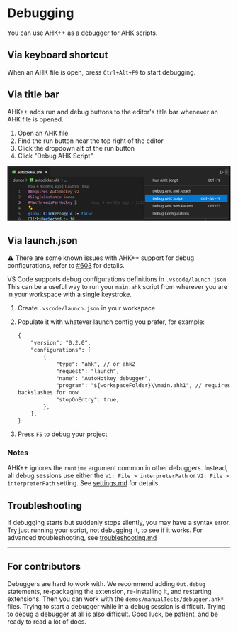 # Debugging

You can use AHK++ as a [debugger](https://en.wikipedia.org/wiki/Debugger) for AHK scripts.

## Via keyboard shortcut

When an AHK file is open, press `Ctrl+Alt+F9` to start debugging.

## Via title bar

AHK++ adds run and debug buttons to the editor's title bar whenever an AHK file is opened.

1. Open an AHK file
1. Find the run button near the top right of the editor
1. Click the dropdown alt of the run button
1. Click "Debug AHK Script"

![](../image/debugTitleBar.png)

## Via launch.json

⚠️ There are some known issues with AHK++ support for debug configurations, refer to [#603](https://github.com/mark-wiemer/ahkpp/issues/603) for details.

VS Code supports debug configurations definitions in `.vscode/launch.json`. This can be a useful way to run your `main.ahk` script from wherever you are in your workspace with a single keystroke.

1. Create `.vscode/launch.json` in your workspace
1. Populate it with whatever launch config you prefer, for example:

    ```jsonc
    {
        "version": "0.2.0",
        "configurations": [
            {
                "type": "ahk", // or ahk2
                "request": "launch",
                "name": "AutoHotkey debugger",
                "program": "${workspaceFolder}\\main.ahk1", // requires backslashes for now
                "stopOnEntry": true,
            },
        ],
    }
    ```

1. Press `F5` to debug your project

### Notes

AHK++ ignores the `runtime` argument common in other debuggers. Instead, all debug sessions use either the `V1: File > interpreterPath` or `V2: File > interpreterPath` setting. See [settings.md](./settings.md) for details.

## Troubleshooting

If debugging starts but suddenly stops silently, you may have a syntax error. Try just running your script, not debugging it, to see if it works. For advanced troubleshooting, see [troubleshooting.md](./troubleshooting.md)

---

## For contributors

Debuggers are hard to work with. We recommend adding `Out.debug` statements, re-packaging the extension, re-installing it, and restarting extensions. Then you can work with the `demos/manualTests/debugger.ahk*` files. Trying to start a debugger while in a debug session is difficult. Trying to debug a debugger at all is also difficult. Good luck, be patient, and be ready to read a lot of docs.
